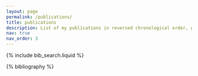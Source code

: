 ```yaml
---
layout: page
permalink: /publications/
title: publications
description: List of my publications in reversed chronological order, generated by jekyll-scholar.
nav: true
nav_order: 3
---
```


<!-- _pages/publications.md -->

<!-- Bibsearch Feature -->

{% include bib_search.liquid %}

<div class="publications">

{% bibliography %}

</div>
